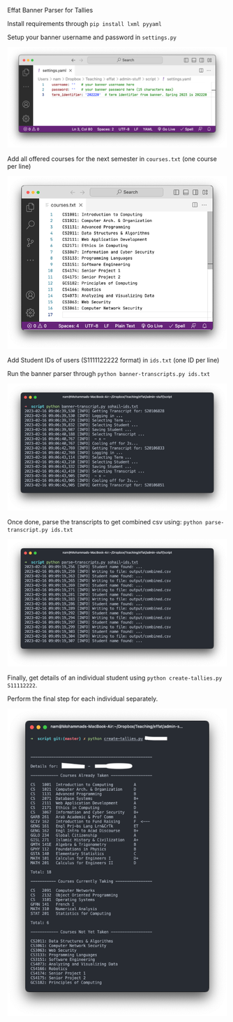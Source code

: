 Effat Banner Parser for Tallies 

Install requirements through `pip install lxml pyyaml` 

Setup your banner username and password in `settings.py`


![Settings file](imgs/00.png)

Add all offered courses for the next semester in `courses.txt` (one course per line)

![Courses file](imgs/05.png)

Add Student IDs of users (S1111122222 format) in `ids.txt` (one ID per line) 

Run the banner parser through `python banner-transcripts.py ids.txt`

![Banner Parser](imgs/01.png)

Once done, parse the transcripts to get combined csv using: `python parse-transcript.py ids.txt` 

![Parse Transcript](imgs/02.png)

Finally, get details of an individual student using `python create-tallies.py S11112222`. 

Perform the final step for each individual separately. 

![Create Tallies](imgs/03.png)
